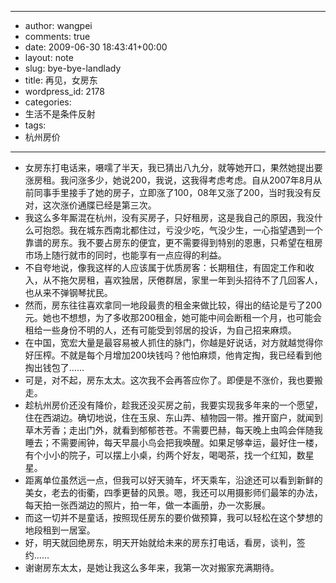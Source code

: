 - --
- author: wangpei
- comments: true
- date: 2009-06-30 18:43:41+00:00
- layout: note
- slug: bye-bye-landlady
- title: 再见，女房东
- wordpress_id: 2178
- categories:
- 生活不是条件反射
- tags:
- 杭州房价
- --
- 女房东打电话来，嗫嚅了半天，我已猜出八九分，就等她开口，果然她提出要涨房租。我问涨多少，她说200，我说，这我得考虑考虑。自从2007年8月从前同事手里接手了她的房子，立即涨了100，08年又涨了200，当时我没有反对，这次涨价通牒已经是第三次。
- 我这么多年厮混在杭州，没有买房子，只好租房，这是我自己的原因，我没什么可抱怨。我在城东西南北都住过，亏没少吃，气没少生，一心指望遇到一个靠谱的房东。我不要占房东的便宜，更不需要得到特别的恩惠，只希望在租房市场上随行就市的同时，也能享有一点应得的利益。
- 不自夸地说，像我这样的人应该属于优质房客：长期租住，有固定工作和收入，从不拖欠房租，喜欢独居，厌倦群居，家里一年到头招待不了几回客人，也从来不弹钢琴扰民。
- 然而，房东往往喜欢拿同一地段最贵的租金来做比较，得出的结论是亏了200元。她也不想想，为了多收那200租金，她可能中间会断租一个月，也可能会租给一些身份不明的人，还有可能受到邻居的投诉，为自己招来麻烦。
- 在中国，宽宏大量是最容易被人抓住的脉门，你越是好说话，对方就越觉得你好压榨。不就是每个月增加200块钱吗？他怕麻烦，他肯定掏，我已经看到他掏出钱包了……
- 可是，对不起，房东太太。这次我不会再答应你了。即便是不涨价，我也要搬走。
- 趁杭州房价还没有降价，趁我还没买房之前，我要实现我多年来的一个愿望，住在西湖边。确切地说，住在玉泉、东山弄、植物园一带。推开窗户，就闻到草木芳香；走出门外，就看到郁郁苍苍。不需要巴赫，每天晚上虫鸣会伴随我睡去；不需要闹钟，每天早晨小鸟会把我唤醒。如果足够幸运，最好住一楼，有个小小的院子，可以摆上小桌，约两个好友，喝喝茶，找一个红知，数星星。
- 距离单位虽然远一点，但我可以好天骑车，坏天乘车，沿途还可以看到新鲜的美女，老去的街衢，四季更替的风景。嗯，我还可以用摄影师们最笨的办法，每天拍一张西湖边的照片，拍一年，做一本画册，办一次影展。
- 而这一切并不是童话，按照现任房东的要价做预算，我可以轻松在这个梦想的地段租到一居室。
- 好，明天就回绝房东，明天开始就给未来的房东打电话，看房，谈判，签约……
- 谢谢房东太太，是她让我这么多年来，我第一次对搬家充满期待。
